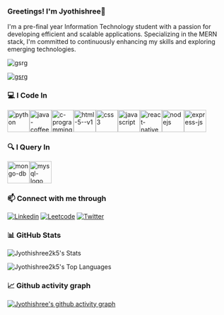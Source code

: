 ### Greetings! I'm Jyothishree👋  
I'm a pre-final year Information Technology student with a passion for developing efficient and scalable applications. Specializing in the MERN stack, I'm committed to continuously enhancing my skills and exploring emerging technologies.

<p align="left"> <img src="https://komarev.com/ghpvc/?username=gsrg&label=Profile%20views&color=0e75b6&style=flat" alt="gsrg" /> </p>

<p align="left"> <a href="https://github.com/ryo-ma/github-profile-trophy"><img src="https://github-profile-trophy.vercel.app/?username=gsrg" alt="gsrg" /></a> </p>

### 💻 I Code In

<img width="50" height="50" src="https://img.icons8.com/fluency/50/python.png" alt="python"/><img width="50" height="50" src="https://img.icons8.com/color/50/java-coffee-cup-logo--v1.png" alt="java-coffee-cup-logo--v1"/><img width="50" height="50" src="https://img.icons8.com/color/50/c-programming.png" alt="c-programming"/><img width="50" height="50" src="https://img.icons8.com/color/50/html-5--v1.png" alt="html-5--v1"/><img width="50" height="50" src="https://img.icons8.com/color/50/css3.png" alt="css3"/><img width="50" height="50" src="https://img.icons8.com/fluency/50/javascript.png" alt="javascript"/><img width="50" height="50" src="https://img.icons8.com/color/50/react-native.png" alt="react-native"/><img width="50" height="50" src="https://img.icons8.com/color/50/nodejs.png" alt="nodejs"/><img width="50" height="50" src="https://img.icons8.com/fluency/50/express-js.png" alt="express-js"/>

### 🔍 I Query In

<img width="50" height="50" src="https://img.icons8.com/color/50/mongo-db.png" alt="mongo-db"/><img width="50" height="50" src="https://img.icons8.com/fluency/50/mysql-logo.png" alt="mysql-logo"/>

### 📫 Connect with me through

[![Linkedin](https://img.shields.io/badge/LinkedIn-0077B5?style=for-the-badge&logo=linkedin&logoColor=white)](https://www.linkedin.com/in/jyothishree-rajkumar-055022243/)
[![Leetcode](https://img.shields.io/badge/-LeetCode-FFA116?style=for-the-badge&logo=LeetCode&logoColor=black)](https://leetcode.com/u/JyothishreeR/)
[![Twitter](https://img.shields.io/badge/Twitter-1DA1F2?style=for-the-badge&logo=twitter&logoColor=white)](https://x.com/Jyothishree2k58)


### 📊 GitHub Stats

![Jyothishree2k5's Stats](https://github-readme-stats.vercel.app/api?username=Jyothishree2k5&theme=vue-dark&show_icons=true&hide_border=true&count_private=true)



![Jyothishree2k5's Top Languages](https://github-readme-stats.vercel.app/api/top-langs/?username=Jyothishree2k5&theme=vue-dark&show_icons=true&hide_border=true&layout=compact)

### 📈 Github activity graph

[![Jyothishree's github activity graph](https://github-readme-activity-graph.vercel.app/graph?username=Jyothishree2k5&bg_color=030303&color=d784d1&line=eb94e5&point=c4b1b1&area=true&hide_border=true)](https://github.com/ashutosh00710/github-readme-activity-graph)



